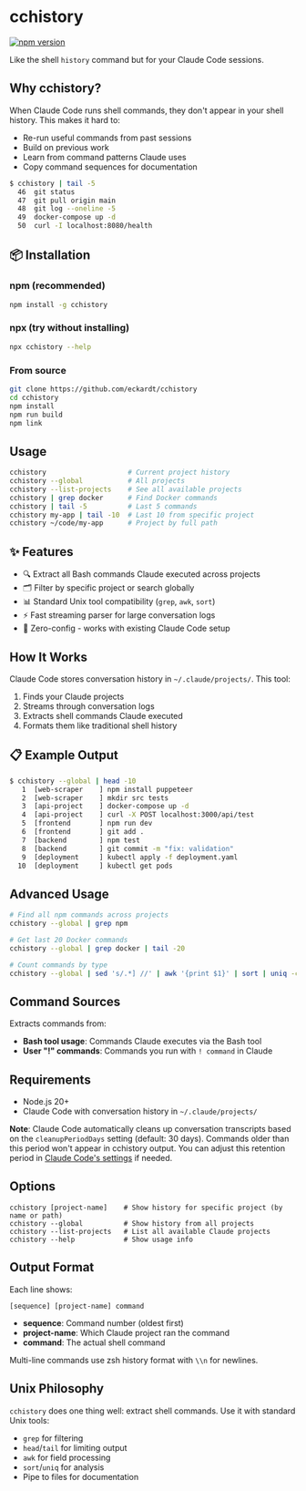 # cchistory

[![npm version](https://badge.fury.io/js/cchistory.svg)](https://badge.fury.io/js/cchistory)

Like the shell `history` command but for your Claude Code sessions.

## Why cchistory?

When Claude Code runs shell commands, they don't appear in your shell history. This makes it hard to:
- Re-run useful commands from past sessions
- Build on previous work
- Learn from command patterns Claude uses
- Copy command sequences for documentation

```bash
$ cchistory | tail -5
  46  git status
  47  git pull origin main
  48  git log --oneline -5
  49  docker-compose up -d
  50  curl -I localhost:8080/health
```

## 📦 Installation

### npm (recommended)
```bash
npm install -g cchistory
```

### npx (try without installing)
```bash
npx cchistory --help
```

### From source
```bash
git clone https://github.com/eckardt/cchistory
cd cchistory
npm install
npm run build
npm link
```

## Usage

```bash
cchistory                    # Current project history
cchistory --global           # All projects
cchistory --list-projects    # See all available projects
cchistory | grep docker      # Find Docker commands  
cchistory | tail -5          # Last 5 commands
cchistory my-app | tail -10  # Last 10 from specific project
cchistory ~/code/my-app      # Project by full path
```

## ✨ Features

- 🔍 Extract all Bash commands Claude executed across projects
- 🗂️ Filter by specific project or search globally  
- 📊 Standard Unix tool compatibility (`grep`, `awk`, `sort`)
- ⚡ Fast streaming parser for large conversation logs
- 🚀 Zero-config - works with existing Claude Code setup

## How It Works

Claude Code stores conversation history in `~/.claude/projects/`. This tool:

1. Finds your Claude projects
2. Streams through conversation logs  
3. Extracts shell commands Claude executed
4. Formats them like traditional shell history

## 📋 Example Output

```bash
$ cchistory --global | head -10
   1  [web-scraper    ] npm install puppeteer
   2  [web-scraper    ] mkdir src tests
   3  [api-project    ] docker-compose up -d
   4  [api-project    ] curl -X POST localhost:3000/api/test
   5  [frontend       ] npm run dev
   6  [frontend       ] git add .
   7  [backend        ] npm test
   8  [backend        ] git commit -m "fix: validation"
   9  [deployment     ] kubectl apply -f deployment.yaml
  10  [deployment     ] kubectl get pods
```

## Advanced Usage

```bash
# Find all npm commands across projects
cchistory --global | grep npm

# Get last 20 Docker commands
cchistory --global | grep docker | tail -20

# Count commands by type
cchistory --global | sed 's/.*] //' | awk '{print $1}' | sort | uniq -c | sort -nr | head -10
```

## Command Sources

Extracts commands from:
- **Bash tool usage**: Commands Claude executes via the Bash tool
- **User "!" commands**: Commands you run with `! command` in Claude

## Requirements

- Node.js 20+ 
- Claude Code with conversation history in `~/.claude/projects/`

**Note**: Claude Code automatically cleans up conversation transcripts based on the `cleanupPeriodDays` setting (default: 30 days). Commands older than this period won't appear in cchistory output. You can adjust this retention period in [Claude Code's settings](https://docs.anthropic.com/en/docs/claude-code/settings) if needed.

## Options

```
cchistory [project-name]    # Show history for specific project (by name or path)
cchistory --global          # Show history from all projects  
cchistory --list-projects   # List all available Claude projects
cchistory --help            # Show usage info
```

## Output Format

Each line shows:
```
[sequence] [project-name] command
```

- **sequence**: Command number (oldest first)
- **project-name**: Which Claude project ran the command
- **command**: The actual shell command

Multi-line commands use zsh history format with `\\n` for newlines.

## Unix Philosophy

`cchistory` does one thing well: extract shell commands. Use it with standard Unix tools:

- `grep` for filtering
- `head`/`tail` for limiting output  
- `awk` for field processing
- `sort`/`uniq` for analysis
- Pipe to files for documentation
